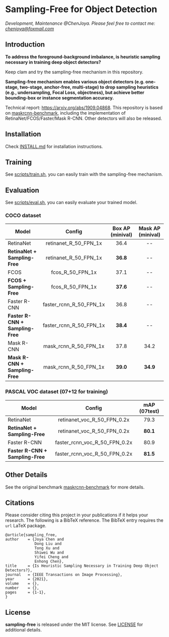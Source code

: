 # Sampling-Free for Object Detection

*Development, Maintenance @ChenJoya. Please feel free to contact me: chenjoya@foxmail.com*

## Introduction

**To address the foreground-background imbalance, is heuristic sampling necessary in training deep object detectors?** 

Keep clam and try the sampling-free mechanism in this repository. 

**Sampling-free mechanism enables various object detectors (e.g. one-stage, two-stage, anchor-free, multi-stage) to drop sampling heuristics (e.g., undersampling, Focal Loss, objectness), but achieve better bounding-box or instance segmentation accuracy.**

Technical report: https://arxiv.org/abs/1909.04868. This repository is based on [maskrcnn-benchmark](https://github.com/facebookresearch/maskrcnn-benchmark), including the implementation of RetinaNet/FCOS/Faster/Mask R-CNN. Other detectors will also be released.

## Installation

Check [INSTALL.md](INSTALL.md) for installation instructions.

## Training
See [scripts/train.sh](https://github.com/ChenJoya/sampling-free/blob/master/scripts/train.sh), you can easily train with the sampling-free mechanism.

## Evaluation
See [scripts/eval.sh](https://github.com/ChenJoya/sampling-free/blob/master/scripts/eval.sh), you can easily evaluate your trained model.

### COCO dataset

Model | Config | Box AP (minival) | Mask AP (minival) |
--- |:---:|:---:|:---:|
RetinaNet | retinanet_R_50_FPN_1x | 36.4 | -- |
**RetinaNet + Sampling-Free** | retinanet_R_50_FPN_1x | **36.8** | -- |
FCOS | fcos_R_50_FPN_1x | 37.1 | -- |
**FCOS + Sampling-Free** | fcos_R_50_FPN_1x | **37.6** | -- |
Faster R-CNN | faster_rcnn_R_50_FPN_1x | 36.8 | -- |
**Faster R-CNN + Sampling-Free** | faster_rcnn_R_50_FPN_1x | **38.4** | -- |
Mask R-CNN | mask_rcnn_R_50_FPN_1x | 37.8 | 34.2 |
**Mask R-CNN + Sampling-Free** | mask_rcnn_R_50_FPN_1x | **39.0** | **34.9** |

### PASCAL VOC dataset (07+12 for training)

Model | Config | mAP (07test) |
--- |:---:|:---:|
RetinaNet | retinanet_voc_R_50_FPN_0.2x | 79.3 |
**RetinaNet + Sampling-Free** | retinanet_voc_R_50_FPN_0.2x | **80.1** |
Faster R-CNN | faster_rcnn_voc_R_50_FPN_0.2x | 80.9 |
**Faster R-CNN + Sampling-Free** | faster_rcnn_voc_R_50_FPN_0.2x | **81.5** |

## Other Details
See the original benchmark [maskrcnn-benchmark](https://github.com/facebookresearch/maskrcnn-benchmark) for more details.

## Citations
Please consider citing this project in your publications if it helps your research. The following is a BibTeX reference. The BibTeX entry requires the `url` LaTeX package.

```
@article{sampling_free,
author    = {Joya Chen and
             Dong Liu and
             Tong Xu and
             Shiwei Wu and
             Yifei Cheng and
             Enhong Chen},
title     = {Is Heuristic Sampling Necessary in Training Deep Object Detectors?},
journal   = {IEEE Transactions on Image Processing},
year      = {2021},
volume    = {},
number    = {},
pages     = {1-1},
}
```

## License

**sampling-free** is released under the MIT license. See [LICENSE](https://github.com/ChenJoya/sampling-free/blob/master/LICENSE) for additional details.
